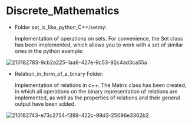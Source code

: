 # Discrete_Mathematics
- Folder set_is_like_python_C++/setmy: 

  Implementation of operations on sets. For convenience, the Set class has been implemented, which allows you to work with a set of similar ones in the python example:

![210182783-9cb2a225-1aa8-427e-9c53-92c4ad3ca55a](https://user-images.githubusercontent.com/97832253/210187505-f4c9a934-f07a-426b-b5ba-1642eeeb6e87.png)


- Relation_in_form_of_a_binary Folder:

  Implementation of relations in c++. The Matrix class has been created, in which all operations on the binary representation of relations are implemented, as well as the properties of relations and their general output have been added.


![210182743-e73c2754-f399-422c-99d3-25096e3362b2](https://user-images.githubusercontent.com/97832253/210187538-61d1df6e-6178-4acc-9a86-101a2065a9df.png)
